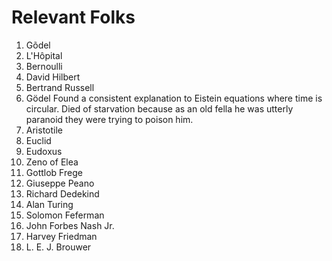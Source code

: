 # Relevant Folks


1. Gõdel
1. L'Hôpital
1. Bernoulli
1. David Hilbert
1. Bertrand Russell
1. Gödel
Found a consistent explanation to Eistein equations where time is circular. Died of starvation because as an old fella he was utterly paranoid they were trying to poison him.
1. Aristotile
1. Euclid
1. Eudoxus
1. Zeno of Elea
1. Gottlob Frege
1. Giuseppe Peano
1. Richard Dedekind
1. Alan Turing
1. Solomon Feferman
1. John Forbes Nash Jr.
1. Harvey Friedman
1. L. E. J. Brouwer
